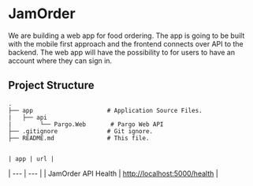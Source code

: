 # JamOrder
We are building a web app for food ordering. The app is going to be built with the mobile first approach and the frontend connects over API to the backend. The web app will have the possibility to for users to have an account where they can sign in.


## Project Structure

    .
    ├── app                     # Application Source Files.
    |   ├── api
    |        └── Pargo.Web       # Pargo Web API
    ├── .gitignore              # Git ignore.
    ├── README.md               # This file.
    
    
    | app | url |
| --- | --- |
| JamOrder API Health  | [http://localhost:5000/health](http://localhost:5000/health) |
